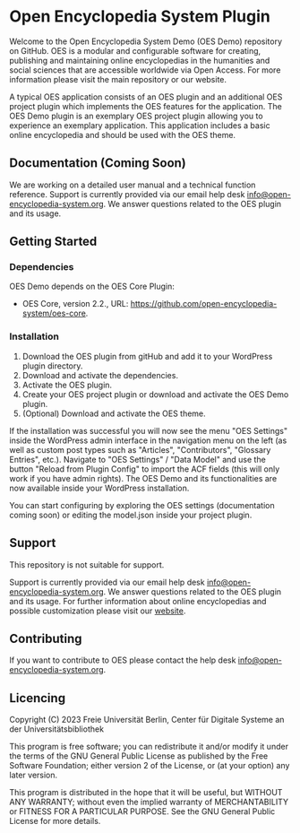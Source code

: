 # Open Encyclopedia System Plugin

Welcome to the Open Encyclopedia System Demo (OES Demo) repository on GitHub. OES is a modular and configurable software for creating, publishing and maintaining online encyclopedias in the humanities and social sciences that are accessible worldwide via Open Access. For more information please visit the main repository or our website.

A typical OES application consists of an OES plugin and an additional OES project plugin which implements the OES features for the application. The OES Demo plugin is an exemplary OES project plugin allowing you to experience an exemplary application. This application includes a basic online encyclopedia and should be used with the OES theme.

## Documentation (Coming Soon)

We are working on a detailed user manual and a technical function reference. Support is currently provided via our email help desk info@open-encyclopedia-system.org. We answer questions related to the OES plugin and its usage.


## Getting Started

### Dependencies

OES Demo depends on the OES Core Plugin:
* OES Core, version 2.2., URL: https://github.com/open-encyclopedia-system/oes-core.

### Installation

1. Download the OES plugin from gitHub and add it to your WordPress plugin directory.
2. Download and activate the dependencies.
3. Activate the OES plugin.
4. Create your OES project plugin or download and activate the OES Demo plugin.
5. (Optional) Download and activate the OES theme.

If the installation was successful you will now see the menu "OES Settings" inside the WordPress admin interface in the navigation menu on the left (as well as custom post types such as "Articles", "Contributors", "Glossary Entries", etc.). Navigate to "OES Settings" / "Data Model" and use the button "Reload from Plugin Config" to import the ACF fields (this will only work if you have admin rights).  The OES Demo and its functionalities are now available inside your WordPress installation.

You can start configuring by exploring the OES settings (documentation coming soon) or editing the model.json inside your project plugin.

## Support

This repository is not suitable for support.

Support is currently provided via our email help desk info@open-encyclopedia-system.org. We answer questions related to the OES plugin and its usage. For further information about online encyclopedias and possible customization please visit our [website](http://www.open-encyclopedia-system.org/).


## Contributing

If you want to contribute to OES please contact the help desk info@open-encyclopedia-system.org.


## Licencing

Copyright (C) 2023 Freie Universität Berlin, Center für Digitale Systeme an der Universitätsbibliothek

This program is free software; you can redistribute it and/or modify it under the terms of the GNU General Public License as published by the Free Software Foundation; either version 2 of the License, or (at your option) any later version.

This program is distributed in the hope that it will be useful, but WITHOUT ANY WARRANTY; without even the implied warranty of MERCHANTABILITY or FITNESS FOR A PARTICULAR PURPOSE.  See the GNU General Public License for more details.